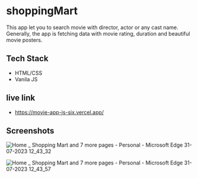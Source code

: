 # shoppingMart
This app let you to search movie with director, actor or any cast name.
Generally, the  app is fetching data with movie rating, duration and beautiful movie posters.

## Tech Stack
 - HTML/CSS
 - Vanila JS

 ## live link
 - https://movie-app-js-six.vercel.app/

 ## Screenshots
![Home _ Shopping Mart and 7 more pages - Personal - Microsoft​ Edge 31-07-2023 12_43_32](https://github.com/Abhirawat623/Movie_App_JS/assets/131130116/4e672094-bd65-4d93-ac13-543e03869abe)

![Home _ Shopping Mart and 7 more pages - Personal - Microsoft​ Edge 31-07-2023 12_43_57](https://github.com/Abhirawat623/Movie_App_JS/assets/131130116/c54be180-960b-474d-9636-9ca2f0deaf7e)



